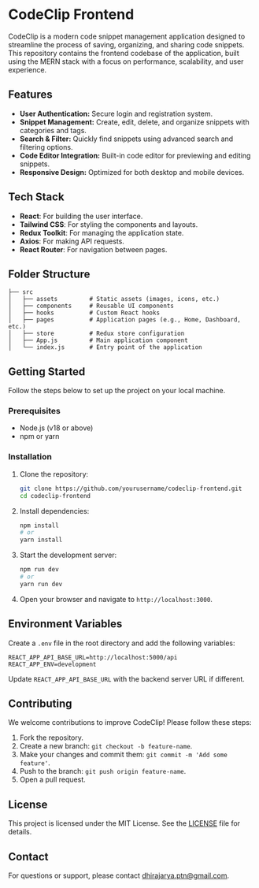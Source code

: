 # CodeClip Frontend

CodeClip is a modern code snippet management application designed to streamline the process of saving, organizing, and sharing code snippets. This repository contains the frontend codebase of the application, built using the MERN stack with a focus on performance, scalability, and user experience.

## Features

- **User Authentication:** Secure login and registration system.
- **Snippet Management:** Create, edit, delete, and organize snippets with categories and tags.
- **Search & Filter:** Quickly find snippets using advanced search and filtering options.
- **Code Editor Integration:** Built-in code editor for previewing and editing snippets.
- **Responsive Design:** Optimized for both desktop and mobile devices.

## Tech Stack

- **React**: For building the user interface.
- **Tailwind CSS**: For styling the components and layouts.
- **Redux Toolkit**: For managing the application state.
- **Axios**: For making API requests.
- **React Router**: For navigation between pages.

## Folder Structure

```plaintext
├── src
│   ├── assets         # Static assets (images, icons, etc.)
│   ├── components     # Reusable UI components
│   ├── hooks          # Custom React hooks
│   ├── pages          # Application pages (e.g., Home, Dashboard, etc.)
│   ├── store          # Redux store configuration
│   ├── App.js         # Main application component
│   └── index.js       # Entry point of the application
```

## Getting Started

Follow the steps below to set up the project on your local machine.

### Prerequisites

- Node.js (v18 or above)
- npm or yarn

### Installation

1. Clone the repository:

   ```bash
   git clone https://github.com/yourusername/codeclip-frontend.git
   cd codeclip-frontend
   ```

2. Install dependencies:

   ```bash
   npm install
   # or
   yarn install
   ```

3. Start the development server:

   ```bash
   npm run dev
   # or
   yarn run dev
   ```

4. Open your browser and navigate to `http://localhost:3000`.

## Environment Variables

Create a `.env` file in the root directory and add the following variables:

```env
REACT_APP_API_BASE_URL=http://localhost:5000/api
REACT_APP_ENV=development
```

Update `REACT_APP_API_BASE_URL` with the backend server URL if different.

## Contributing

We welcome contributions to improve CodeClip! Please follow these steps:

1. Fork the repository.
2. Create a new branch: `git checkout -b feature-name`.
3. Make your changes and commit them: `git commit -m 'Add some feature'`.
4. Push to the branch: `git push origin feature-name`.
5. Open a pull request.

## License

This project is licensed under the MIT License. See the [LICENSE](LICENSE) file for details.

## Contact

For questions or support, please contact dhirajarya.ptn@gmail.com.
